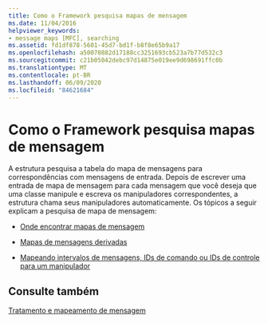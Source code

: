 ```yaml
---
title: Como o Framework pesquisa mapas de mensagem
ms.date: 11/04/2016
helpviewer_keywords:
- message maps [MFC], searching
ms.assetid: fd1df878-5601-45d7-bd1f-b8f8e65b9a17
ms.openlocfilehash: a50070882d17188cc3251693cb523a7b77d532c3
ms.sourcegitcommit: c21b05042debc97d14875e019ee9d698691ffc0b
ms.translationtype: MT
ms.contentlocale: pt-BR
ms.lasthandoff: 06/09/2020
ms.locfileid: "84621684"
---
```

# <a name="how-the-framework-searches-message-maps"></a>Como o Framework pesquisa mapas de mensagem

A estrutura pesquisa a tabela do mapa de mensagens para correspondências com mensagens de entrada. Depois de escrever uma entrada de mapa de mensagem para cada mensagem que você deseja que uma classe manipule e escreva os manipuladores correspondentes, a estrutura chama seus manipuladores automaticamente. Os tópicos a seguir explicam a pesquisa de mapa de mensagem:

- [Onde encontrar mapas de mensagem](where-to-find-message-maps.md)

- [Mapas de mensagens derivadas](derived-message-maps.md)

- [Mapeando intervalos de mensagens, IDs de comando ou IDs de controle para um manipulador](handlers-for-message-map-ranges.md)

## <a name="see-also"></a>Consulte também

[Tratamento e mapeamento de mensagem](message-handling-and-mapping.md)
